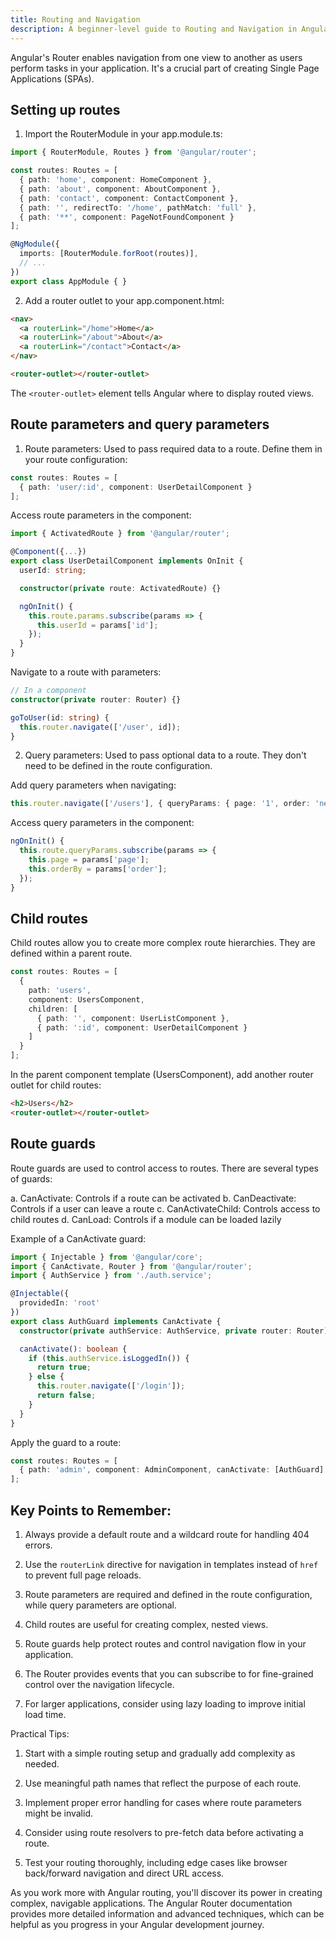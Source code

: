 ```yaml
---
title: Routing and Navigation
description: A beginner-level guide to Routing and Navigation in Angular
---
```


Angular's Router enables navigation from one view to another as users perform tasks in your application. It's a crucial part of creating Single Page Applications (SPAs).

## Setting up routes

1. Import the RouterModule in your app.module.ts:

```typescript
import { RouterModule, Routes } from '@angular/router';

const routes: Routes = [
  { path: 'home', component: HomeComponent },
  { path: 'about', component: AboutComponent },
  { path: 'contact', component: ContactComponent },
  { path: '', redirectTo: '/home', pathMatch: 'full' },
  { path: '**', component: PageNotFoundComponent }
];

@NgModule({
  imports: [RouterModule.forRoot(routes)],
  // ...
})
export class AppModule { }
```

2. Add a router outlet to your app.component.html:

```html
<nav>
  <a routerLink="/home">Home</a>
  <a routerLink="/about">About</a>
  <a routerLink="/contact">Contact</a>
</nav>

<router-outlet></router-outlet>
```

The `<router-outlet>` element tells Angular where to display routed views.

## Route parameters and query parameters

1. Route parameters:
Used to pass required data to a route. Define them in your route configuration:

```typescript
const routes: Routes = [
  { path: 'user/:id', component: UserDetailComponent }
];
```

Access route parameters in the component:

```typescript
import { ActivatedRoute } from '@angular/router';

@Component({...})
export class UserDetailComponent implements OnInit {
  userId: string;

  constructor(private route: ActivatedRoute) {}

  ngOnInit() {
    this.route.params.subscribe(params => {
      this.userId = params['id'];
    });
  }
}
```

Navigate to a route with parameters:

```typescript
// In a component
constructor(private router: Router) {}

goToUser(id: string) {
  this.router.navigate(['/user', id]);
}
```

2. Query parameters:
Used to pass optional data to a route. They don't need to be defined in the route configuration.

Add query parameters when navigating:

```typescript
this.router.navigate(['/users'], { queryParams: { page: '1', order: 'newest' } });
```

Access query parameters in the component:

```typescript
ngOnInit() {
  this.route.queryParams.subscribe(params => {
    this.page = params['page'];
    this.orderBy = params['order'];
  });
}
```

## Child routes

Child routes allow you to create more complex route hierarchies. They are defined within a parent route.

```typescript
const routes: Routes = [
  {
    path: 'users',
    component: UsersComponent,
    children: [
      { path: '', component: UserListComponent },
      { path: ':id', component: UserDetailComponent }
    ]
  }
];
```

In the parent component template (UsersComponent), add another router outlet for child routes:

```html
<h2>Users</h2>
<router-outlet></router-outlet>
```

## Route guards

Route guards are used to control access to routes. There are several types of guards:

a. CanActivate: Controls if a route can be activated
b. CanDeactivate: Controls if a user can leave a route
c. CanActivateChild: Controls access to child routes
d. CanLoad: Controls if a module can be loaded lazily

Example of a CanActivate guard:

```typescript
import { Injectable } from '@angular/core';
import { CanActivate, Router } from '@angular/router';
import { AuthService } from './auth.service';

@Injectable({
  providedIn: 'root'
})
export class AuthGuard implements CanActivate {
  constructor(private authService: AuthService, private router: Router) {}

  canActivate(): boolean {
    if (this.authService.isLoggedIn()) {
      return true;
    } else {
      this.router.navigate(['/login']);
      return false;
    }
  }
}
```

Apply the guard to a route:

```typescript
const routes: Routes = [
  { path: 'admin', component: AdminComponent, canActivate: [AuthGuard] }
];
```

## Key Points to Remember:

1. Always provide a default route and a wildcard route for handling 404 errors.

2. Use the `routerLink` directive for navigation in templates instead of `href` to prevent full page reloads.

3. Route parameters are required and defined in the route configuration, while query parameters are optional.

4. Child routes are useful for creating complex, nested views.

5. Route guards help protect routes and control navigation flow in your application.

6. The Router provides events that you can subscribe to for fine-grained control over the navigation lifecycle.

7. For larger applications, consider using lazy loading to improve initial load time.

Practical Tips:

1. Start with a simple routing setup and gradually add complexity as needed.

2. Use meaningful path names that reflect the purpose of each route.

3. Implement proper error handling for cases where route parameters might be invalid.

4. Consider using route resolvers to pre-fetch data before activating a route.

5. Test your routing thoroughly, including edge cases like browser back/forward navigation and direct URL access.

As you work more with Angular routing, you'll discover its power in creating complex, navigable applications. The Angular Router documentation provides more detailed information and advanced techniques, which can be helpful as you progress in your Angular development journey.